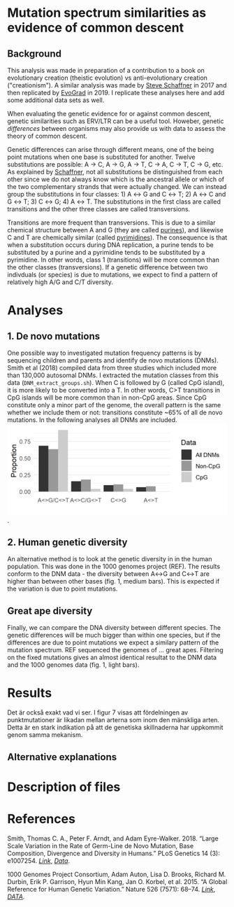 # Mutation spectrum similarities as evidence of common descent

## Background
This analysis was made in preparation of a contribution to a book on evolutionary creation (theistic evolution) vs anti-evolutionary creation ("creationism"). A similar analysis was made by  [Steve Schaffner](https://biologos.org/articles/testing-common-ancestry-its-all-about-the-mutations) in 2017 and then replicated by [EvoGrad](https://evograd.wordpress.com/2019/02/20/human-genetics-confirms-mutations-as-the-drivers-of-diversity-and-evolution/) in 2019. I replicate these analyses here and add some additional data sets as well.

When evaluating the genetic evidence for or against common descent, genetic similarities such as ERV/LTR can be a useful tool. Howeber, genetic *differences* between organisms may also provide us with data to assess the theory of common descent.

Genetic differences can arise through different means, one of the being point mutations when one base is substituted for another. Twelve substitutions are possible: A → C, A → G, A → T, C → A, C → T, C → G, etc. As explained by [Schaffner](https://biologos.org/articles/testing-common-ancestry-its-all-about-the-mutations), not all substitutions be distinguished from each other since we do not always know which is the ancestral allele or which of the two complementary strands that were actually changed. We can instead group the substitutions in four classes: 1) A ↔ G and C ↔ T; 2) A ↔ C and G ↔ T; 3) C ↔ G; 4) A ↔ T. The substitutions in the first class are called transitions and the other three classes are called transversions.

Transitions are more frequent than transversions. This is due to a similar chemical structure between A and G (they are called [purines](https://en.wikipedia.org/wiki/Purine)), and likewise C and T are chemically similar (called [pyrimidines](https://en.wikipedia.org/wiki/Pyrimidine)). The consequence is that when a substitution occurs during DNA replication, a purine tends to be substituted by a purine and a pyrimidine tends to be substituted by a pyrimidine. In other words, class 1 (transitions) will be more common than the other classes (transversions). If a genetic difference between two indivduals (or species) is due to mutations, we expect to find a pattern of relatively high A/G and C/T diversity.

# Analyses
## 1. De novo mutations
One possible way to investigated mutation frequency patterns is by sequencing children and parents and identify de novo mutations (DNMs). Smith et al (2018) compiled data from three studies which included more than 130,000 autosomal DNMs. I extracted the mutation classes from this data (`DNM_extract_groups.sh`). When C is followed by G (called CpG island), it is more likely to be converted into a T. In other words, C>T transitions in CpG islands will be more common than in non-CpG areas. Since CpG constitute only a minor part of the genome, the overall pattern is the same whether we include them or not: transitions constitute ~65% of all de novo mutations. In the following analyses all DNMs are included. ![DNM allele frequency spectrum](figures/DNMs.png).

## 2. Human genetic diversity
An alternative method is to look at the genetic diversity in in the human population. This was done in the 1000 genomes project (REF). The results conform to the DNM data - the diversity between A↔G and C↔T are higher than between other bases (fig. 1, medium bars). This is expected if the variation is due to point mutations.

## Great ape diversity
Finally, we can compare the DNA diversity between different species. The genetic differences will be much bigger than within one species, but if the differences are due to point mutations we expect a similary pattern of the mutation spectrum. REF sequenced the genomes of ... great apes. Filtering on the fixed mutations gives an almost identical resultat to the DNM data and the 1000 genomes data (fig. 1, light bars).

# Results
Det är också exakt vad vi ser. I figur 7 visas att fördelningen av punktmutationer är likadan mellan arterna som inom den mänskliga arten. Detta är en stark indikation på att de genetiska skillnaderna har uppkommit genom samma mekanism.

## Alternative explanations

# Description of files

# References
Smith, Thomas C. A., Peter F. Arndt, and Adam Eyre-Walker. 2018. “Large Scale Variation in the Rate of Germ-Line de Novo Mutation, Base Composition, Divergence and Diversity in Humans.” PLoS Genetics 14 (3): e1007254. [*Link*](https://journals.plos.org/plosgenetics/article?id=10.1371/journal.pgen.1007254), [*Data*](https://datadryad.org/stash/landing/show?big=showme&id=doi%3A10.5061%2Fdryad.935vc).

1000 Genomes Project Consortium, Adam Auton, Lisa D. Brooks, Richard M. Durbin, Erik P. Garrison, Hyun Min Kang, Jan O. Korbel, et al. 2015. “A Global Reference for Human Genetic Variation.” Nature 526 (7571): 68–74. [*Link*](https://www.nature.com/articles/nature15393), <a href="ftp://ftp.1000genomes.ebi.ac.uk/vol1/ftp/release/20130502">*DATA*</a>.